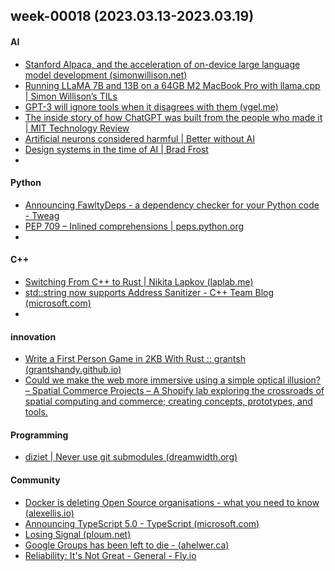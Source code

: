 ## week-00018 (2023.03.13-2023.03.19)
#### AI
+ [Stanford Alpaca, and the acceleration of on-device large language model development (simonwillison.net)](https://simonwillison.net/2023/Mar/13/alpaca/)
+ [Running LLaMA 7B and 13B on a 64GB M2 MacBook Pro with llama.cpp | Simon Willison’s TILs](https://til.simonwillison.net/llms/llama-7b-m2)
+ [GPT-3 will ignore tools when it disagrees with them (vgel.me)](https://vgel.me/posts/tools-not-needed/)
+ [The inside story of how ChatGPT was built from the people who made it | MIT Technology Review](https://www.technologyreview.com/2023/03/03/1069311/inside-story-oral-history-how-chatgpt-built-openai/)
+ [Artificial neurons considered harmful | Better without AI](https://betterwithout.ai/artificial-neurons-considered-harmful)
+ [Design systems in the time of AI | Brad Frost](https://bradfrost.com/blog/post/design-systems-in-the-time-of-ai/)
+ 

#### Python
+ [Announcing FawltyDeps - a dependency checker for your Python code - Tweag](https://www.tweag.io/blog/2023-03-14-announcing-fawltydeps/)
+ [PEP 709 – Inlined comprehensions | peps.python.org](https://peps.python.org/pep-0709/)
+ 

#### C++
+ [Switching From C++ to Rust | Nikita Lapkov (laplab.me)](https://laplab.me/posts/switching-from-cpp-to-rust/)
+ [std::string now supports Address Sanitizer - C++ Team Blog (microsoft.com)](https://devblogs.microsoft.com/cppblog/stdstring-now-supports-address-sanitizer/)
+ 

#### innovation
+ [Write a First Person Game in 2KB With Rust :: grantsh (grantshandy.github.io)](https://grantshandy.github.io/posts/raycasting/)
+ [Could we make the web more immersive using a simple optical illusion? – Spatial Commerce Projects – A Shopify lab exploring the crossroads of spatial computing and commerce; creating concepts, prototypes, and tools.](https://shopify.github.io/spatial-commerce-projects/WonkaVision/)

#### Programming
+ [diziet | Never use git submodules (dreamwidth.org)](https://diziet.dreamwidth.org/14666.html)


#### Community
+ [Docker is deleting Open Source organisations - what you need to know (alexellis.io)](https://blog.alexellis.io/docker-is-deleting-open-source-images/)
+ [Announcing TypeScript 5.0 - TypeScript (microsoft.com)](https://devblogs.microsoft.com/typescript/announcing-typescript-5-0/)
+ [Losing Signal (ploum.net)](https://ploum.net/2023-03-09-losing-signal.html)
+ [Google Groups has been left to die - (ahelwer.ca)](https://ahelwer.ca/post/2023-03-08-google-groups/)
+ [Reliability: It's Not Great - General - Fly.io](https://community.fly.io/t/reliability-its-not-great/11253)
